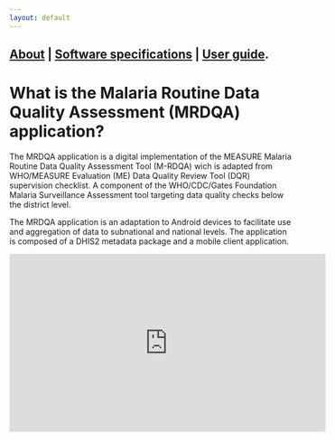```yaml
---
layout: default
---
```

[About](./about.html) | [Software specifications](./specs.html) | [User guide](./userguide.html).
---------------------------------------------------------------------------------------------

# What is the Malaria Routine Data Quality Assessment (MRDQA) application?

The MRDQA application is a digital implementation of the MEASURE Malaria Routine Data Quality Assessment Tool (M-RDQA) wich is adapted from WHO/MEASURE Evaluation (ME) Data Quality Review Tool (DQR) supervision checklist. A component of the WHO/CDC/Gates Foundation Malaria Surveillance Assessment tool targeting data quality checks below the district level.

The MRDQA application is an adaptation to Android devices to facilitate use and aggregation of data to subnational and national levels. The application is composed of a DHIS2 metadata package and a mobile client application.


<iframe width="560" height="315" src="https://www.youtube.com/embed/jF4pfyVKzhc" title="YouTube video player" frameborder="0" allow="accelerometer; autoplay; clipboard-write; encrypted-media; gyroscope; picture-in-picture" allowfullscreen></iframe>